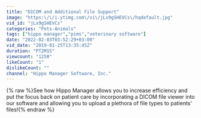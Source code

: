 ```yaml
---
title: "DICOM and Additional File Support"
image: "https:\/\/i.ytimg.com\/vi\/jLx9gSHEVCs\/hqdefault.jpg"
vid_id: "jLx9gSHEVCs"
categories: "Pets-Animals"
tags: ["hippo manager","pims","veterinary software"]
date: "2022-02-03T03:52:29+03:00"
vid_date: "2019-01-25T13:35:45Z"
duration: "PT2M1S"
viewcount: "1250"
likeCount: "1"
dislikeCount: ""
channel: "Hippo Manager Software, Inc."
---
```

{% raw %}See how Hippo Manager allows you to increase efficiency and put the focus back on patient care by incorporating a DICOM file viewer into our software and allowing you to upload a plethora of file types to patients' files!{% endraw %}
